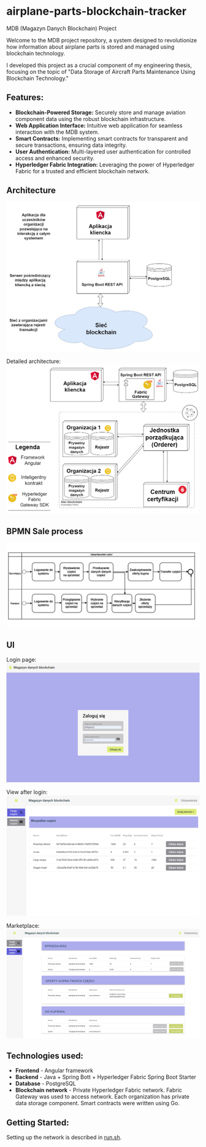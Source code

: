 # airplane-parts-blockchain-tracker
MDB (Magazyn Danych Blockchain) Project


Welcome to the MDB project repository, a system designed to revolutionize how information about airplane parts is stored and managed using blockchain technology.

I developed this project as a crucial component of my engineering thesis, focusing on the topic of "Data Storage of Aircraft Parts Maintenance Using Blockchain Technology."

## Features:
- **Blockchain-Powered Storage:** Securely store and manage aviation component data using the robust blockchain infrastructure.
- **Web Application Interface:** Intuitive web application for seamless interaction with the MDB system.
- **Smart Contracts:** Implementing smart contracts for transparent and secure transactions, ensuring data integrity.
- **User Authentication:** Multi-layered user authentication for controlled access and enhanced security.
- **Hyperledger Fabric Integration:** Leveraging the power of Hyperledger Fabric for a trusted and efficient blockchain network.

## Architecture
![Architektura systemu](images/projekt_1.jpg)

Detailed architecture:
![Architektura sieci](images/projekt_2.png)

## BPMN Sale process
![BPMN](images/bpmn.png)

## UI

Login page:
![Login page](images/front_logowanie.png)

View after login:
![Main page](images/front_twoje_czesci.png)

Marketplace:
![Marketplace](images/front_market.png)

## Technologies used:
- **Frontend** - Angular framework
- **Backend** - Java + Spring Bott + Hyperledger Fabric Spring Boot Starter
- **Database** - PostgreSQL
- **Blockchain network** - Private Hyperledger Fabric network. Fabric Gateway was used to access network. Each organization has private data storage component. Smart contracts were written using Go.
  
## Getting Started:

Setting up the network is described in [run.sh](run.sh).
